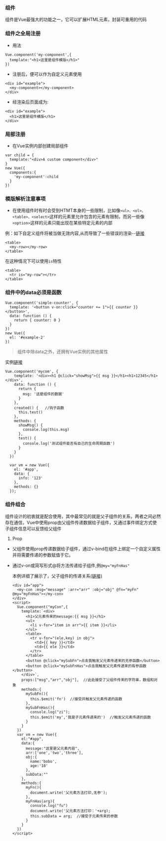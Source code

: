 ### 组件
  组件是Vue最强大的功能之一，它可以扩展HTML元素，封装可重用的代码

### 组件之全局注册
+ 用法
```
Vue.component('my-component',{
  template:"<h1>这里是组件模版</h1>"
})
```

+ 注册后，便可以作为自定义元素<my-component></my-component>使用
```
<div id="example">
  <my-component></my-component>
</div>
```

+ 经渲染后页面成为:
```
<div id="example">
  <h1>这里是组件模版</h1>
</div>
```

### 局部注册
+ 在Vue实例内部创建局部组件
```
var child = {
  template:"<div>A custom component</div>"
}
new Vue({
  components:{
    'my-component':child
  }
})
```

### 模版解析注意事项
+ 在使用组件时有时会受到HTMT本身的一些限制，比如像`<ul>、<ol>、<table>、<select>`这样的元素里允许包含的元素有限制，而另一些像`<option>`这样的元素只能出现在某些特定元素的内部

例：如下自定义组件将被当做无效内容,从而导致了一些错误的渲染--[链接](https://ybonest.github.io/vue-note/html/myrow.html)
```
<table>
  <my-row></my-row>
</table>
```

在这种情况下可以使用`is`特性
```
<table>
  <tr is="my-row"></tr>
</table>
```

### 组件中的data必须是函数
```
Vue.component('simple-counter', {
  template: '<button v-on:click="counter += 1">{{ counter }}</button>',
  data: function () {
    return { counter: 0 }
  }
})
new Vue({
  el: '#example-2'
})
```

> 组件中除data之外，还拥有Vue实例的其他属性

  实例[链接](https://ybonest.github.io/vue-note/html/component.html)
  ```
  Vue.component('mycom', {
      template: '<div><h1 @click="showMsg">{{ msg }}</h1><h1>12345</h1></div>',
      data: function () {
        return {
          msg: '这是组件的数据'
        }
      },
      created() {   //钩子函数
        this.test()
      },
      methods: {
        showMsg() {
          console.log(this.msg)
        },
        test() {
          console.log('测试组件能否有自己的生命周期函数')
        }
      }
    })

    var vm = new Vue({
      el: '#app',
      data: {
        info: '123'
      },
      methods: {}
    });
  ```

  ### 组件组合

  组件设计的初衷就是配合使用，其中最常见的就是父子组件的关系，两者之间必然存在通信，Vue中使用prop由父组件传递数据给子组件，又通过事件绑定方式使子组件信息可以反馈给父组件
1. Prop
  + 父组件使用prop传递数据给子组件，通过v-bind在组件上绑定一个自定义属性并将需要传递的参数赋值于它。

  + 通过v-on或简写形式@将方法传递给子组件,例`@my="myFnHas"`
  
      本例详细了展示了，父子组件的传递关系[(链接)](https://ybonest.github.io/vue-note/html/prop.html)

      ```
      <div id="app">
        <my-con :msg="message" :arr="arr" :obj="obj" @fn="myFn" @my="myFnHas"></my-con>
      </div>
      <script>
        Vue.component("myCon",{
          template:`<div>
            <h1>父元素传来的message:{{ msg }}</h1>
            <ul>
              <li v-for="item in arr">{{ item }}</li>
            </ul>
            <table>
              <tr v-for="(ele,key) in obj">
                <td>{{ key }}</td>
                <td>{{ ele }}</td>
              </tr>
            </table>
            <button @click="mySubFn">点击我触发父元素传递来的无参函数</button>
            <button @click="mySubFnHas">点击我触发父元素传递来的有参函数</button>
          </div>`,
          props:["msg","arr","obj"],  //此处接受了父组件传来的字符串，数组和对象
          methods:{
            mySubFn(){
              this.$emit('fn')  //接受并触发父元素传递的函数
            },
            mySubFnHas(){
              console.log("zi");
              this.$emit('my','我是子元素传递来的')  //触发父元素传递的函数
            }
          }
        })
        var vm = new Vue({
          el:"#app",
          data:{
            message:"这里是父元素内容",
            arr:['one','two','three'],
            obj:{
              name:'bobo',
              age:'18'
            },
            subData:""
          },
          methods:{
            myFn(){
              document.write('父元素方法打印,无参');
            },
            myFnHas(arg){
              console.log("fu")
              document.write('父元素方法打印：'+arg);
              this.subData = arg;  //接受子元素传来的参数
            }
          }
        })
      </script>
      ```


